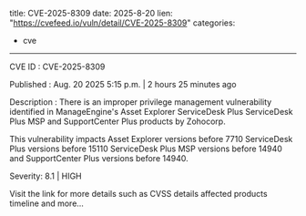  
title: CVE-2025-8309
date: 2025-8-20
lien: "https://cvefeed.io/vuln/detail/CVE-2025-8309"
categories:
  - cve
---

CVE ID : CVE-2025-8309

Published :  Aug. 20
2025
5:15 p.m. | 2 hours
25 minutes ago

Description : There is an improper privilege management vulnerability identified in ManageEngine's Asset Explorer
ServiceDesk Plus
ServiceDesk Plus MSP
and SupportCenter Plus products by Zohocorp. 

This vulnerability impacts Asset Explorer versions before 7710
ServiceDesk Plus versions before 15110
ServiceDesk Plus MSP versions before 14940
and SupportCenter Plus versions before 14940.

Severity: 8.1 | HIGH

Visit the link for more details
such as CVSS details
affected products
timeline
and more...
